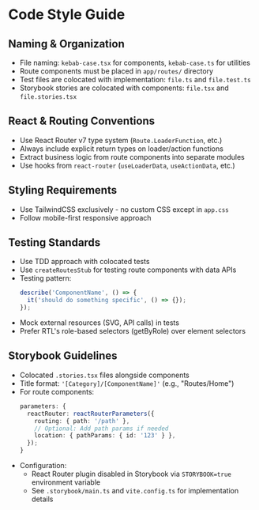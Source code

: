 # Code Style Guide

## Naming & Organization

- File naming: `kebab-case.tsx` for components, `kebab-case.ts` for utilities
- Route components must be placed in `app/routes/` directory
- Test files are colocated with implementation: `file.ts` and `file.test.ts`
- Storybook stories are colocated with components: `file.tsx` and `file.stories.tsx`

## React & Routing Conventions

- Use React Router v7 type system (`Route.LoaderFunction`, etc.)
- Always include explicit return types on loader/action functions
- Extract business logic from route components into separate modules
- Use hooks from `react-router` (`useLoaderData`, `useActionData`, etc.)

## Styling Requirements

- Use TailwindCSS exclusively - no custom CSS except in `app.css`
- Follow mobile-first responsive approach

## Testing Standards

- Use TDD approach with colocated tests
- Use `createRoutesStub` for testing route components with data APIs
- Testing pattern:
  ```typescript
  describe('ComponentName', () => {
    it('should do something specific', () => {});
  });
  ```
- Mock external resources (SVG, API calls) in tests
- Prefer RTL's role-based selectors (getByRole) over element selectors

## Storybook Guidelines

- Colocated `.stories.tsx` files alongside components
- Title format: `'[Category]/[ComponentName]'` (e.g., "Routes/Home")
- For route components:
  ```typescript
  parameters: {
    reactRouter: reactRouterParameters({
      routing: { path: '/path' },
      // Optional: Add path params if needed
      location: { pathParams: { id: '123' } },
    });
  }
  ```
- Configuration:
  - React Router plugin disabled in Storybook via `STORYBOOK=true` environment variable
  - See `.storybook/main.ts` and `vite.config.ts` for implementation details
